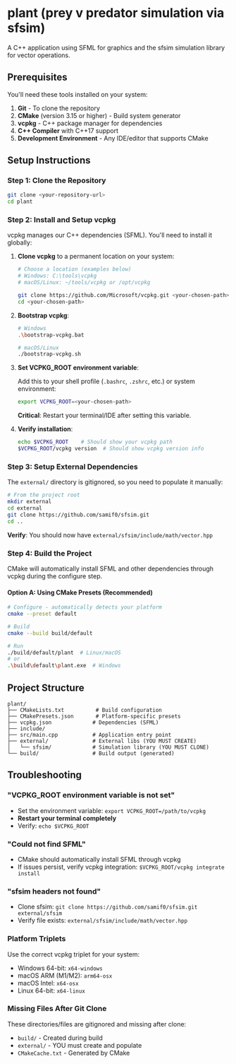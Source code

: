# plant (prey v predator simulation via sfsim)
A C++ application using SFML for graphics and the sfsim simulation library for vector operations.

## Prerequisites

You'll need these tools installed on your system:

1. **Git** - To clone the repository
2. **CMake** (version 3.15 or higher) - Build system generator
3. **vcpkg** - C++ package manager for dependencies
4. **C++ Compiler** with C++17 support
5. **Development Environment** - Any IDE/editor that supports CMake

## Setup Instructions

### Step 1: Clone the Repository
```bash
git clone <your-repository-url>
cd plant
```

### Step 2: Install and Setup vcpkg

vcpkg manages our C++ dependencies (SFML). You'll need to install it globally:

1. **Clone vcpkg** to a permanent location on your system:
   ```bash
   # Choose a location (examples below)
   # Windows: C:\tools\vcpkg
   # macOS/Linux: ~/tools/vcpkg or /opt/vcpkg
   
   git clone https://github.com/Microsoft/vcpkg.git <your-chosen-path>
   cd <your-chosen-path>
   ```

2. **Bootstrap vcpkg**:
   ```bash
   # Windows
   .\bootstrap-vcpkg.bat
   
   # macOS/Linux
   ./bootstrap-vcpkg.sh
   ```

3. **Set VCPKG_ROOT environment variable**:
   
   Add this to your shell profile (`.bashrc`, `.zshrc`, etc.) or system environment:
   ```bash
   export VCPKG_ROOT=<your-chosen-path>
   ```
   
   **Critical**: Restart your terminal/IDE after setting this variable.

4. **Verify installation**:
   ```bash
   echo $VCPKG_ROOT    # Should show your vcpkg path
   $VCPKG_ROOT/vcpkg version  # Should show vcpkg version info
   ```

### Step 3: Setup External Dependencies

The `external/` directory is gitignored, so you need to populate it manually:

```bash
# From the project root
mkdir external
cd external
git clone https://github.com/samif0/sfsim.git
cd ..
```

**Verify**: You should now have `external/sfsim/include/math/vector.hpp`

### Step 4: Build the Project

CMake will automatically install SFML and other dependencies through vcpkg during the configure step.

#### Option A: Using CMake Presets (Recommended)
```bash
# Configure - automatically detects your platform
cmake --preset default

# Build
cmake --build build/default

# Run
./build/default/plant  # Linux/macOS
# or
.\build\default\plant.exe  # Windows
```

## Project Structure

```
plant/
├── CMakeLists.txt          # Build configuration
├── CMakePresets.json       # Platform-specific presets
├── vcpkg.json             # Dependencies (SFML)
├── include/            
├── src/main.cpp           # Application entry point
├── external/              # External libs (YOU MUST CREATE)
│   └── sfsim/             # Simulation library (YOU MUST CLONE)
└── build/                 # Build output (generated)
```

## Troubleshooting

### "VCPKG_ROOT environment variable is not set"
- Set the environment variable: `export VCPKG_ROOT=/path/to/vcpkg`
- **Restart your terminal completely**
- Verify: `echo $VCPKG_ROOT`

### "Could not find SFML"
- CMake should automatically install SFML through vcpkg
- If issues persist, verify vcpkg integration: `$VCPKG_ROOT/vcpkg integrate install`

### "sfsim headers not found"
- Clone sfsim: `git clone https://github.com/samif0/sfsim.git external/sfsim`
- Verify file exists: `external/sfsim/include/math/vector.hpp`

### Platform Triplets
Use the correct vcpkg triplet for your system:
- Windows 64-bit: `x64-windows`
- macOS ARM (M1/M2): `arm64-osx`
- macOS Intel: `x64-osx`  
- Linux 64-bit: `x64-linux`

### Missing Files After Git Clone
These directories/files are gitignored and missing after clone:
- `build/` - Created during build
- `external/` - YOU must create and populate
- `CMakeCache.txt` - Generated by CMake

